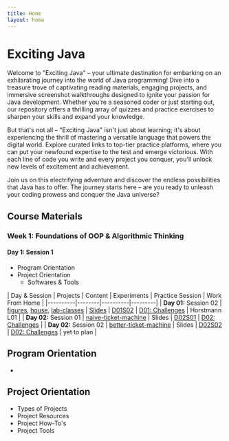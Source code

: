 ```yaml
---
title: Home
layout: home
---
```


# Exciting Java

Welcome to "Exciting Java" – your ultimate destination for embarking on an exhilarating journey into the world of Java programming! Dive into a treasure trove of captivating reading materials, engaging projects, and immersive screenshot walkthroughs designed to ignite your passion for Java development. Whether you're a seasoned coder or just starting out, our repository offers a thrilling array of quizzes and practice exercises to sharpen your skills and expand your knowledge.

But that's not all – "Exciting Java" isn't just about learning; it's about experiencing the thrill of mastering a versatile language that powers the digital world. Explore curated links to top-tier practice platforms, where you can put your newfound expertise to the test and emerge victorious. With each line of code you write and every project you conquer, you'll unlock new levels of excitement and achievement.

Join us on this electrifying adventure and discover the endless possibilities that Java has to offer. The journey starts here – are you ready to unleash your coding prowess and conquer the Java universe?

## Course Materials

### Week 1: Foundations of OOP & Algorithmic Thinking

#### **Day 1: Session 1**
  - Program Orientation
  - Project Orientation
    - Softwares & Tools

| Day & Session | Projects | Content | Experiments | Practice Session | Work From Home |
|----------|--------|----------|---------|
| **Day 01:** Session 02 | [figures](resources\projects\bluej\part01\figures.zip), [house](resources\projects\bluej\part01\house.zip), [lab-classes](resources\projects\bluej\part01\lab-classes.zip) | [Slides](https://tinyurl.com/day-1-session) | [D01S02](resources\exercises\day01-session02) | [D01: Challenges](resources\exercises\day01-challenges) | Horstmann L01 | 
| **Day 02:** Session 01 | [naive-ticket-machine](resources\projects\bluej\part02\naive-ticket-machine.zip) | Slides | [D02S01](resources\exercises\day02-session01) | [D02: Challenges](resources\exercises\day02-challenges) |
| **Day 02:** Session 02 | [better-ticket-machine](resources\projects\bluej\part02\better-ticket-machine.zip) | Slides | [D02S02]() | [D02: Challenges]() | yet to plan |


## Program Orientation

- 

## Project Orientation

- Types of Projects
- Project Resources
- Project How-To's
- Project Tools
